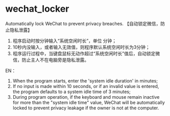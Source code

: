 # wechat_locker
Automatically lock WeChat to prevent privacy breaches.
【自动锁定微信，防止隐私泄露】


1. 程序启动时按分钟输入“系统空闲时长”，单位 分钟；
2. 10秒内没输入，或者输入无效值，则程序默认系统空闲时长为3分钟；
3. 程序运行过程中，当键盘鼠标无动作超过“系统空闲时长”值后，自动锁定微信，防止主人不在电脑旁是隐私泄露。



EN：
1. When the program starts, enter the 'system idle duration' in minutes;
2. If no input is made within 10 seconds, or if an invalid value is entered, the program defaults to a system idle time of 3 minutes;
3. During program operation, if the keyboard and mouse remain inactive for more than the "system idle time" value, WeChat will be automatically locked to prevent privacy leakage if the owner is not at the computer.
